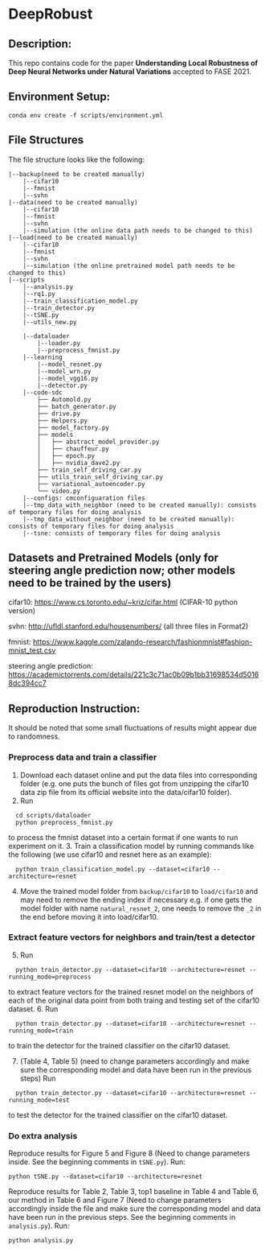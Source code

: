 # DeepRobust
## Description:
This repo contains code for the paper **Understanding Local Robustness of Deep Neural Networks under Natural Variations** accepted to FASE 2021.

## Environment Setup:
```
conda env create -f scripts/environment.yml
```
## File Structures
The file structure looks like the following:
```
|--backup(need to be created manually)
    |--cifar10
    |--fmnist
    |--svhn
|--data(need to be created manually)
    |--cifar10
    |--fmnist
    |--svhn
    |--simulation (the online data path needs to be changed to this)
|--load(need to be created manually)
    |--cifar10
    |--fmnist
    |--svhn
    |--simulation (the online pretrained model path needs to be changed to this)
|--scripts
    |--analysis.py
    |--rq1.py
    |--train_classification_model.py
    |--train_detector.py
    |--tSNE.py
    |--utils_new.py

    |--dataloader
        |--loader.py
        |--preprocess_fmnist.py
    |--learning
        |--model_resnet.py
        |--model_wrn.py
        |--model_vgg16.py
        |--detector.py
    |--code-sdc
        ├── Automold.py
        ├── batch_generator.py
        ├── drive.py
        ├── Helpers.py
        ├── model_factory.py
        ├── models
        │   ├── abstract_model_provider.py
        │   ├── chauffeur.py
        │   ├── epoch.py
        │   ├── nvidia_dave2.py
        ├── train_self_driving_car.py
        ├── utils_train_self_driving_car.py
        ├── variational_autoencoder.py
        └── video.py
    |--configs: cmconfiguaration files
    |--tmp_data_with_neighbor (need to be created manually): consists of temporary files for doing analysis
    |--tmp_data_without_neighbor (need to be created manually): consists of temporary files for doing analysis
    |--tsne: consists of temporary files for doing analysis
```

## Datasets and Pretrained Models (only for steering angle prediction now; other models need to be trained by the users)
cifar10: https://www.cs.toronto.edu/~kriz/cifar.html (CIFAR-10 python version)

svhn: http://ufldl.stanford.edu/housenumbers/ (all three files in Format2)

fmnist: https://www.kaggle.com/zalando-research/fashionmnist#fashion-mnist_test.csv

steering angle prediction: https://academictorrents.com/details/221c3c71ac0b09b1bb31698534d50168dc394cc7

## Reproduction Instruction:
It should be noted that some small fluctuations of results might appear due to randomness.

### Preprocess data and train a classifier
1. Download each dataset online and put the data files into corresponding folder (e.g. one puts the bunch of files got from unzipping the cifar10 data zip file from its official website into the data/cifar10 folder).
2. Run
```
  cd scripts/dataloader
  python preprocess_fmnist.py
```
to process the fmnist dataset into a certain format if one wants to run experiment on it.
3. Train a classification model by running commands like the following (we use cifar10 and resnet here as an example):
```
  python train_classification_model.py --dataset=cifar10 --architecture=resnet
```
4. Move the trained model folder from `backup/cifar10` to `load/cifar10` and may need to remove the ending index if necessary e.g. if one gets the model folder with name `natural_resnet_2`, one needs to remove the `_2` in the end before moving it into load/cifar10.

### Extract feature vectors for neighbors and train/test a detector
5. Run
```
  python train_detector.py --dataset=cifar10 --architecture=resnet --running_mode=preprocess
```
to extract feature vectors for the trained resnet model on the neighbors of each of the original data point from both traing and testing set of the cifar10 dataset.
6. Run
```
  python train_detector.py --dataset=cifar10 --architecture=resnet --running_mode=train
```
to train the detector for the trained classifier on the cifar10 dataset.

7. (Table 4, Table 5) (need to change parameters accordingly and make sure the corresponding model and data have been run in the previous steps) Run
```
  python train_detector.py --dataset=cifar10 --architecture=resnet --running_mode=test
```
to test the detector for the trained classifier on the cifar10 dataset.

### Do extra analysis
Reproduce results for Figure 5 and Figure 8 (Need to change parameters inside. See the beginning comments in `tSNE.py`). Run:
```
python tSNE.py --dataset=cifar10 --architecture=resnet
```
Reproduce results for Table 2, Table 3, top1 baseline in Table 4 and Table 6, our method in Table 6 and Figure 7 (Need to change parameters accordingly inside the file and make sure the corresponding model and data have been run in the previous steps. See the beginning comments in `analysis.py`). Run:
```
python analysis.py
```

